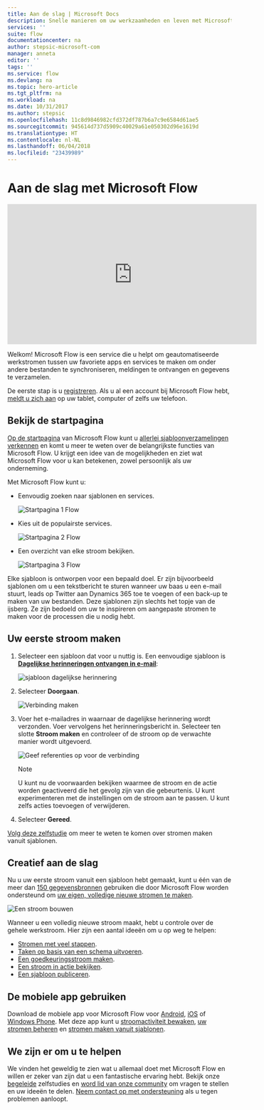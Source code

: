```yaml
---
title: Aan de slag | Microsoft Docs
description: Snelle manieren om uw werkzaamheden en leven met Microsoft Flow te automatiseren
services: ''
suite: flow
documentationcenter: na
author: stepsic-microsoft-com
manager: anneta
editor: ''
tags: ''
ms.service: flow
ms.devlang: na
ms.topic: hero-article
ms.tgt_pltfrm: na
ms.workload: na
ms.date: 10/31/2017
ms.author: stepsic
ms.openlocfilehash: 11c8d9846982cfd372df787b6a7c9e6584d61ae5
ms.sourcegitcommit: 945614d737d5909c40029a61e050302d96e1619d
ms.translationtype: HT
ms.contentlocale: nl-NL
ms.lasthandoff: 06/04/2018
ms.locfileid: "23439989"
---
```

# <a name="get-started-with-microsoft-flow"></a>Aan de slag met Microsoft Flow #

<iframe width="560" height="315" src="https://www.youtube.com/embed/iMteXfAvDSE?list=PL8nfc9haGeb55I9wL9QnWyHp3ctU2_ThF" frameborder="0" allowfullscreen></iframe>

Welkom! Microsoft Flow is een service die u helpt om geautomatiseerde werkstromen tussen uw favoriete apps en services te maken om onder andere bestanden te synchroniseren, meldingen te ontvangen en gegevens te verzamelen.

De eerste stap is u [registreren](sign-up-sign-in.md). Als u al een account bij Microsoft Flow hebt, [meldt u zich aan](https://flow.microsoft.com/signin) op uw tablet, computer of zelfs uw telefoon.

## <a name="check-out-the-start-page"></a>Bekijk de startpagina ##

[Op de startpagina](https://flow.microsoft.com) van Microsoft Flow kunt u [allerlei sjabloonverzamelingen verkennen](https://flow.microsoft.com/templates) en komt u meer te weten over de belangrijkste functies van Microsoft Flow. U krijgt een idee van de mogelijkheden en ziet wat Microsoft Flow voor u kan betekenen, zowel persoonlijk als uw onderneming.

Met Microsoft Flow kunt u:

- Eenvoudig zoeken naar sjablonen en services.

    ![Startpagina 1 Flow](./media/getting-started/flowhome1.png)

- Kies uit de populairste services.

    ![Startpagina 2 Flow](./media/getting-started/flowhome2.png)

- Een overzicht van elke stroom bekijken.

    ![Startpagina 3 Flow](./media/getting-started/flowhome3.png)

Elke sjabloon is ontworpen voor een bepaald doel. Er zijn bijvoorbeeld sjablonen om u een tekstbericht te sturen wanneer uw baas u een e-mail stuurt, leads op Twitter aan Dynamics 365 toe te voegen of een back-up te maken van uw bestanden. Deze sjablonen zijn slechts het topje van de ijsberg. Ze zijn bedoeld om uw te inspireren om aangepaste stromen te maken voor de processen die u nodig hebt.

## <a name="create-your-first-flow"></a>Uw eerste stroom maken ##

1. Selecteer een sjabloon dat voor u nuttig is. Een eenvoudige sjabloon is [**Dagelijkse herinneringen ontvangen in e-mail**](https://flow.microsoft.com/galleries/public/templates/45a3399aa29345308f08b6db0a9c85b9/):

    ![sjabloon dagelijkse herinnering](./media/getting-started/template-details.png)

1. Selecteer **Doorgaan**.

    ![Verbinding maken](./media/getting-started/create-connection.png)

1. Voer het e-mailadres in waarnaar de dagelijkse herinnering wordt verzonden. Voer vervolgens het herinneringsbericht in. Selecteer ten slotte **Stroom maken** en controleer of de stroom op de verwachte manier wordt uitgevoerd.

    ![Geef referenties op voor de verbinding](./media/getting-started/configure-email-details.png)

    > [!NOTE]
    > U kunt nu de voorwaarden bekijken waarmee de stroom en de actie worden geactiveerd die het gevolg zijn van die gebeurtenis. U kunt experimenteren met de instellingen om de stroom aan te passen. U kunt zelfs acties toevoegen of verwijderen.

1. Selecteer **Gereed**.

[Volg deze zelfstudie](get-started-logic-template.md) om meer te weten te komen over stromen maken vanuit sjablonen.

## <a name="get-creative"></a>Creatief aan de slag ##

Nu u uw eerste stroom vanuit een sjabloon hebt gemaakt, kunt u één van de meer dan [150 gegevensbronnen](https://flow.microsoft.com/connectors/) gebruiken die door Microsoft Flow worden ondersteund om [uw eigen, volledige nieuwe stromen te maken](get-started-logic-flow.md).

![Een stroom bouwen](./media/getting-started/build-a-flow.png)

Wanneer u een volledig nieuwe stroom maakt, hebt u controle over de gehele werkstroom. Hier zijn een aantal ideeën om u op weg te helpen:

- [Stromen met veel stappen](multi-step-logic-flow.md).
- [Taken op basis van een schema uitvoeren](run-scheduled-tasks.md).
- [Een goedkeuringsstroom maken](wait-for-approvals.md).
- [Een stroom in actie bekijken](see-a-flow-run.md).
- [Een sjabloon publiceren](publish-a-template.md).

## <a name="use-the-mobile-app"></a>De mobiele app gebruiken ##

Download de mobiele app voor Microsoft Flow voor [Android](https://aka.ms/flowmobiledocsandroid), [iOS](https://aka.ms/flowmobiledocsios) of [Windows Phone](https://aka.ms/flowmobilewindows). Met deze app kunt u [stroomactiviteit bewaken](mobile-monitor-activity.md), [uw stromen beheren](mobile-manage-flows.md) en [stromen maken vanuit sjablonen](mobile-create-flow.md).

## <a name="were-here-to-help"></a>We zijn er om u te helpen ##

We vinden het geweldig te zien wat u allemaal doet met Microsoft Flow en willen er zeker van zijn dat u een fantastische ervaring hebt. Bekijk onze [begeleide](https://flow.microsoft.com/guided-learning/) zelfstudies en [word lid van onze community](http://go.microsoft.com/fwlink/?LinkID=787467) om vragen te stellen en uw ideeën te delen. [Neem contact op met ondersteuning](http://go.microsoft.com/fwlink/?LinkID=787479) als u tegen problemen aanloopt.
